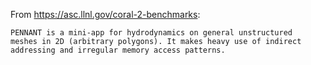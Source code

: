 From https://asc.llnl.gov/coral-2-benchmarks:

    PENNANT is a mini-app for hydrodynamics on general unstructured
    meshes in 2D (arbitrary polygons). It makes heavy use of indirect
    addressing and irregular memory access patterns.